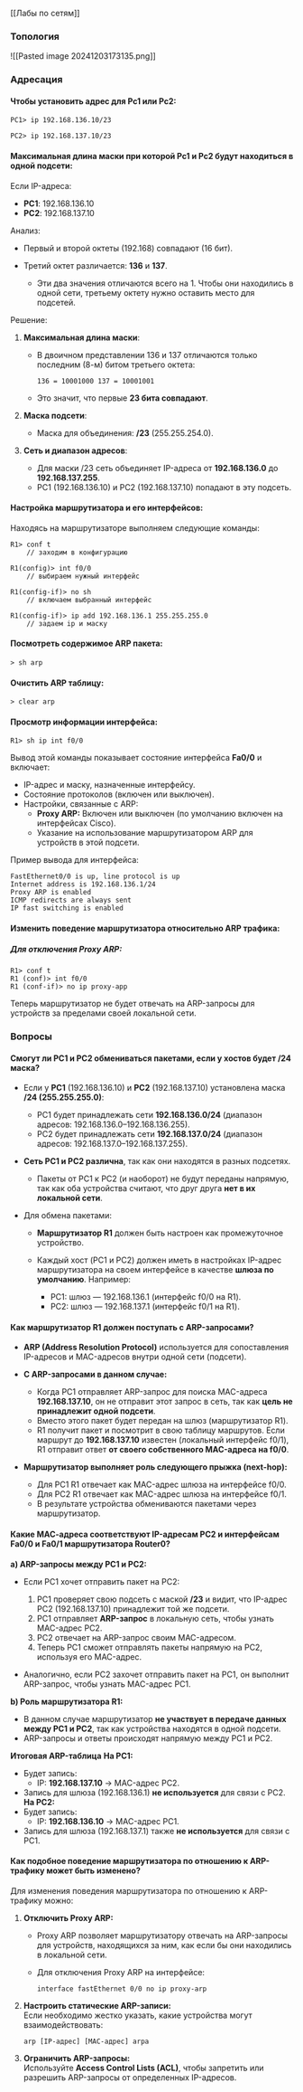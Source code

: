 [[Лабы по сетям]]
### Топология 

![[Pasted image 20241203173135.png]]

### Адресация 

#### Чтобы установить адрес для Pc1 или Pc2:

``` shell
PC1> ip 192.168.136.10/23
```

``` shell 
PC2> ip 192.168.137.10/23
```

#### Максимальная длина маски при которой Pc1 и Pc2 будут находиться в одной подсети:

Если IP-адреса:

- **PC1**: 192.168.136.10
- **PC2**: 192.168.137.10

 Анализ:

- Первый и второй октеты (192.168) совпадают (16 бит).
- Третий октет различается: **136** и **137**.
	
    - Эти два значения отличаются всего на 1. Чтобы они находились в одной сети, третьему октету нужно оставить место для подсетей.

Решение:

1. **Максимальная длина маски**:
    
    - В двоичном представлении 136 и 137 отличаются только последним (8-м) битом третьего октета:
        
        `136 = 10001000 137 = 10001001`
        
    - Это значит, что первые **23 бита совпадают**.
	
2. **Маска подсети**:
    
    - Маска для объединения: **/23** (255.255.254.0).
    
3. **Сеть и диапазон адресов**:
    
    - Для маски /23 сеть объединяет IP-адреса от **192.168.136.0** до **192.168.137.255**.
    - PC1 (192.168.136.10) и PC2 (192.168.137.10) попадают в эту подсеть.

#### Настройка маршрутизатора и его интерфейсов:

Находясь на маршрутизаторе выполняем следующие команды:
``` shell
R1> conf t   
	// заходим в конфигурацию

R1(config)> int f0/0   
	// выбираем нужный интерфейс

R1(config-if)> no sh   
	// включаем выбранный интерфейс

R1(config-if)> ip add 192.168.136.1 255.255.255.0 
	// задаем ip и маску
```

#### Посмотреть содержимое ARP пакета:

``` shell 
> sh arp
```
#### Очистить ARP таблицу:

``` shell
> clear arp
```
#### Просмотр информации интерфейса:

``` shell
R1> sh ip int f0/0
```

Вывод этой команды показывает состояние интерфейса **Fa0/0** и включает:
- IP-адрес и маску, назначенные интерфейсу.
- Состояние протоколов (включен или выключен).
- Настройки, связанные с ARP:
    - **Proxy ARP:** Включен или выключен (по умолчанию включен на интерфейсах Cisco).
    - Указание на использование маршрутизатором ARP для устройств в этой подсети.

Пример вывода для интерфейса:
``` 
FastEthernet0/0 is up, line protocol is up
Internet address is 192.168.136.1/24
Proxy ARP is enabled
ICMP redirects are always sent
IP fast switching is enabled
```

#### Изменить поведение маршрутизатора относительно ARP трафика:

##### Для отключения Proxy ARP:
``` shell
R1> conf t
R1 (conf)> int f0/0
R1 (conf-if)> no ip proxy-app
```

Теперь маршрутизатор не будет отвечать на ARP-запросы для устройств за пределами своей локальной сети.

### Вопросы
#### Смогут ли РС1 и РС2 обмениваться пакетами, если у хостов будет /24 маска?

- Если у **PC1** (192.168.136.10) и **PC2** (192.168.137.10) установлена маска **/24 (255.255.255.0)**:
    
    - PC1 будет принадлежать сети **192.168.136.0/24** (диапазон адресов: 192.168.136.0–192.168.136.255).
    - PC2 будет принадлежать сети **192.168.137.0/24** (диапазон адресов: 192.168.137.0–192.168.137.255).
	
- **Сеть PC1 и PC2 различна**, так как они находятся в разных подсетях.
    
    - Пакеты от PC1 к PC2 (и наоборот) не будут переданы напрямую, так как оба устройства считают, что друг друга **нет в их локальной сети**.
    
- Для обмена пакетами:
    
	- **Маршрутизатор R1** должен быть настроен как промежуточное устройство.
	
    - Каждый хост (PC1 и PC2) должен иметь в настройках IP-адрес маршрутизатора на своем интерфейсе в качестве **шлюза по умолчанию**. Например:
	    
		- PC1: шлюз — 192.168.136.1 (интерфейс f0/0 на R1).
        - PC2: шлюз — 192.168.137.1 (интерфейс f0/1 на R1).

#### Как маршрутизатор R1 должен поступать с ARP-запросами?

- **ARP (Address Resolution Protocol)** используется для сопоставления IP-адресов и MAC-адресов внутри одной сети (подсети).
    
- **С ARP-запросами в данном случае:**
    
    - Когда PC1 отправляет ARP-запрос для поиска MAC-адреса **192.168.137.10**, он не отправит этот запрос в сеть, так как **цель не принадлежит одной подсети**.
    - Вместо этого пакет будет передан на шлюз (маршрутизатор R1).
    - R1 получит пакет и посмотрит в свою таблицу маршрутов. Если маршрут до **192.168.137.10** известен (локальный интерфейс f0/1), R1 отправит ответ **от своего собственного MAC-адреса на f0/0**.
    
- **Маршрутизатор выполняет роль следующего прыжка (next-hop):**
    
    - Для PC1 R1 отвечает как MAC-адрес шлюза на интерфейсе f0/0.
    - Для PC2 R1 отвечает как MAC-адрес шлюза на интерфейсе f0/1.
    - В результате устройства обмениваются пакетами через маршрутизатор.

#### Какие МАС-адреса соответствуют IP-адресам РС2 и интерфейсам Fa0/0 и Fa0/1 маршрутизатора Router0? 

 **a) ARP-запросы между PC1 и PC2:**

- Если PC1 хочет отправить пакет на PC2:
    
    1. PC1 проверяет свою подсеть с маской **/23** и видит, что IP-адрес PC2 (192.168.137.10) принадлежит той же подсети.
    2. PC1 отправляет **ARP-запрос** в локальную сеть, чтобы узнать MAC-адрес PC2.
    3. PC2 отвечает на ARP-запрос своим MAC-адресом.
    4. Теперь PC1 сможет отправлять пакеты напрямую на PC2, используя его MAC-адрес.
    
- Аналогично, если PC2 захочет отправить пакет на PC1, он выполнит ARP-запрос, чтобы узнать MAC-адрес PC1.

**b) Роль маршрутизатора R1:**

- В данном случае маршрутизатор **не участвует в передаче данных между PC1 и PC2**, так как устройства находятся в одной подсети.
- ARP-запросы и ответы происходят напрямую между PC1 и PC2.

**Итоговая ARP-таблица**
**На PC1:**
- Будет запись:
    - IP: **192.168.137.10** → MAC-адрес PC2.
- Запись для шлюза (192.168.136.1) **не используется** для связи с PC2.
**На PC2:**
- Будет запись:
    - IP: **192.168.136.10** → MAC-адрес PC1.
- Запись для шлюза (192.168.137.1) также **не используется** для связи с PC1.
#### Как подобное поведение маршрутизатора по отношению к ARP-трафику может быть изменено?

Для изменения поведения маршрутизатора по отношению к ARP-трафику можно:

1. **Отключить Proxy ARP:**
    
    - Proxy ARP позволяет маршрутизатору отвечать на ARP-запросы для устройств, находящихся за ним, как если бы они находились в локальной сети.
    - Для отключения Proxy ARP на интерфейсе:
        
        `interface fastEthernet 0/0 no ip proxy-arp`
        
2. **Настроить статические ARP-записи:**  
    Если необходимо жестко указать, какие устройства могут взаимодействовать:
    
    `arp [IP-адрес] [MAC-адрес] arpa`
    
3. **Ограничить ARP-запросы:**  
    Используйте **Access Control Lists (ACL)**, чтобы запретить или разрешить ARP-запросы от определенных IP-адресов.

